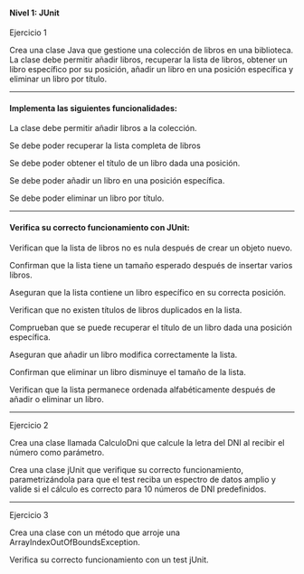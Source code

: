 #### Nivel 1: JUnit  
Ejercicio 1


Crea una clase Java que gestione una colección de libros en una biblioteca. La clase debe permitir añadir libros, recuperar la lista de libros, obtener un libro específico por su posición, añadir un libro en una posición específica y eliminar un libro por título.

___
#### Implementa las siguientes funcionalidades:

La clase debe permitir añadir libros a la colección.


Se debe poder recuperar la lista completa de libros


Se debe poder obtener el título de un libro dada una posición.


Se debe poder añadir un libro en una posición específica.


Se debe poder eliminar un libro por título.

___
#### Verifica su correcto funcionamiento con JUnit:

Verifican que la lista de libros no es nula después de crear un objeto nuevo.


Confirman que la lista tiene un tamaño esperado después de insertar varios libros.


Aseguran que la lista contiene un libro específico en su correcta posición.


Verifican que no existen títulos de libros duplicados en la lista.


Comprueban que se puede recuperar el título de un libro dada una posición específica.


Aseguran que añadir un libro modifica correctamente la lista.


Confirman que eliminar un libro disminuye el tamaño de la lista.


Verifican que la lista permanece ordenada alfabéticamente después de añadir o eliminar un libro.

___
Ejercicio 2


Crea una clase llamada CalculoDni que calcule la letra del DNI al recibir el número como parámetro.


Crea una clase jUnit que verifique su correcto funcionamiento, parametrizándola para que el test reciba un espectro de datos 
amplio y valide si el cálculo es correcto para 10 números de DNI predefinidos.

___
Ejercicio 3


Crea una clase con un método que arroje una ArrayIndexOutOfBoundsException.


Verifica su correcto funcionamiento con un test jUnit.

